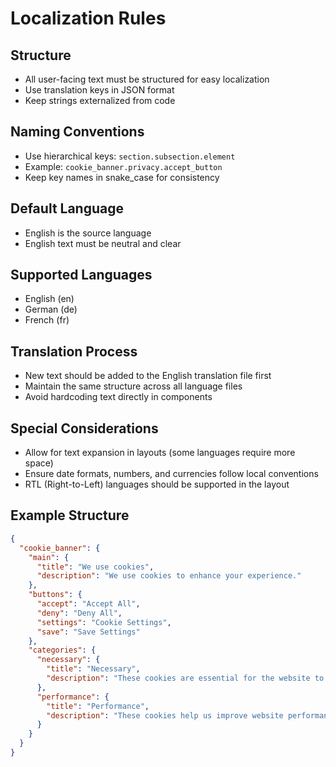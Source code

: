 # Localization Rules

## Structure
- All user-facing text must be structured for easy localization
- Use translation keys in JSON format
- Keep strings externalized from code

## Naming Conventions
- Use hierarchical keys: `section.subsection.element`
- Example: `cookie_banner.privacy.accept_button`
- Keep key names in snake_case for consistency

## Default Language
- English is the source language
- English text must be neutral and clear

## Supported Languages
- English (en)
- German (de)
- French (fr)

## Translation Process
- New text should be added to the English translation file first
- Maintain the same structure across all language files
- Avoid hardcoding text directly in components

## Special Considerations
- Allow for text expansion in layouts (some languages require more space)
- Ensure date formats, numbers, and currencies follow local conventions
- RTL (Right-to-Left) languages should be supported in the layout

## Example Structure
```json
{
  "cookie_banner": {
    "main": {
      "title": "We use cookies",
      "description": "We use cookies to enhance your experience."
    },
    "buttons": {
      "accept": "Accept All",
      "deny": "Deny All",
      "settings": "Cookie Settings",
      "save": "Save Settings"
    },
    "categories": {
      "necessary": {
        "title": "Necessary",
        "description": "These cookies are essential for the website to function properly."
      },
      "performance": {
        "title": "Performance",
        "description": "These cookies help us improve website performance and user experience."
      }
    }
  }
}
``` 